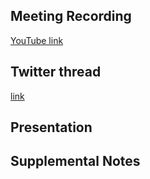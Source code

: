 ## Meeting Recording
[YouTube link](https://youtu.be/nrfSFXSAa-A)

## Twitter thread
[link](https://twitter.com/Orthogonal_Lab/status/1594158170015948801)

## Presentation


## Supplemental Notes
